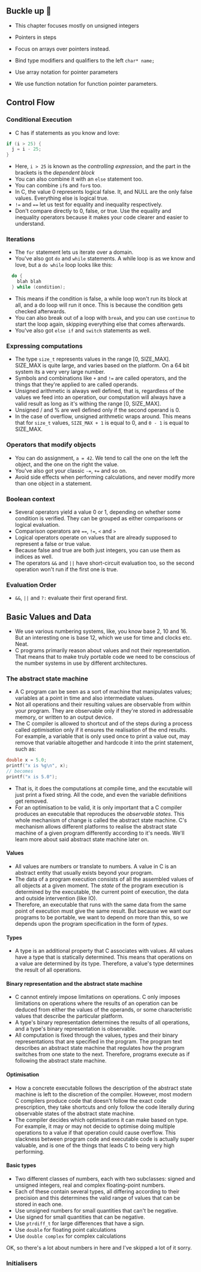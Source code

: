 ## Buckle up :grimacing:

- This chapter focuses mostly on unsigned integers
- Pointers in steps
- Focus on arrays over pointers instead.

- Bind type modifiers and qualifiers to the left `char* name;`
- Use array notation for pointer parameters
- We use function notation for function pointer parameters.

## Control Flow

### Conditional Execution

- C has if statements as you know and love:

```c
if (i > 25) {
  j = i - 25;
}
```

- Here, `i > 25` is known as the _controlling expression_, and the part in the brackets is the _dependent block_
- You can also combine it with an `else` statement too.
- You can combine `if`s and `for`s too.
- In C, the value 0 represents logical false. It, and NULL are the only false values. Everything else is logical true.
- `!=` and `==` let us test for equality and inequality respectively.
- Don't compare directly to 0, false, or true. Use the equality and inequality operators because it makes your code clearer and easier to understand.

### **Iterations**

- The `for` statement lets us iterate over a domain.
- You've also got `do` and `while` statements. A while loop is as we know and love, but a `do while` loop looks like this:

```c
  do {
    blah blah
  } while (condition);
```

- This means if the condition is false, a while loop won't run its block at all, and a do loop will run it once. This is because the condition gets checked afterwards.
- You can also break out of a loop with `break`, and you can use `continue` to start the loop again, skipping everything else that comes afterwards.
- You've also got `else if` and `switch` statements as well.

### Expressing computations

- The type `size_t` represents values in the range [0, SIZE_MAX]. SIZE_MAX is quite large, and varies based on the platform. On a 64 bit system its a very very large number.
- Symbols and combinations like `+` and `!=` are called operators, and the things that they're applied to are called operands.
- Unsigned arithmetic is always well defined, that is, regardless of the values we feed into an operation, our computation will always have a valid result as long as it's withing the range [0, SIZE_MAX].
- Unsigned / and % are well defined only if the second operand is 0.
- In the case of overflow, unsigned arithmetic wraps around. This means that for `size_t` values, `SIZE_MAX + 1` is equal to 0, and `0 - 1` is equal to SIZE_MAX.

### Operators that modify objects

- You can do assignment, `a = 42`. We tend to call the one on the left the object, and the one on the right the value.
- You've also got your classic `-=`, `+=` and so on.
- Avoid side effects when performing calculations, and never modify more than one object in a statement.

### Boolean context

- Several operators yield a value 0 or 1, depending on whether some condition is verified. They can be grouped as either comparisons or logical evaluation.
- Comparison operators are `==`, `!=`, `<` and `>`
- Logical operators operate on values that are already supposed to represent a false or true value.
- Because false and true are both just integers, you can use them as indices as well.
- The operators `&&` and `||` have short-circuit evaluation too, so the second operation won't run if the first one is true.

### Evaluation Order

- `&&`, `||` and `?:` evaluate their first operand first.

## Basic Values and Data

- We use various numbering systems, like, you know base 2, 10 and 16. But an interesting one is base 12, which we use for time and clocks etc. Neat.
- C programs primarily reason about values and not their representation. That means that to make truly portable code we need to be conscious of the number systems in use by different architectures.

### The abstract state machine

- A C program can be seen as a sort of machine that manipulates values; variables at a point in time and also intermediate values.
- Not all operations and their resulting values are observable from within your program. They are observable only if they're stored in addressable memory, or written to an output device.
- The C compiler is allowed to shortcut and of the steps during a process called _optimisation_ only if it ensures the realisation of the end results. For example, a variable that is only used once to print a value out, may remove that variable altogether and hardcode it into the print statement, such as:

```c
double x = 5.0;
printf("x is %g\n", x);
// becomes
printf("x is 5.0");
```

- That is, it does the computations at compile time, and the excutable will just print a fixed string. All the code, and even the variable definitions get removed.
- For an optimisation to be valid, it is only important that a C compiler produces an executable that reproduces the _observable states_. This whole mechanism of change is called the abstract state machine. C's mechanism allows different platforms to realise the abstract state machine of a given program differently according to it's needs. We'll learn more about said abstract state machine later on.

#### Values

- All values are numbers or translate to numbers. A value in C is an abstract entity that usually exists beyond your program.
- The data of a program execution consists of all the assembled values of all objects at a given moment. The _state_ of the program execution is determined by the executable, the current point of execution, the data and outside intervention (like IO).
- Therefore, an executable that runs with the same data from the same point of execution must give the same result. But because we want our programs to be portable, we want to depend on more than this, so we depends upon the program specification in the form of _types_.

#### Types

- A type is an additional property that C associates with values. All values have a type that is statically determined. This means that operations on a value are determined by its type. Therefore, a value's type determines the result of all operations.

#### Binary representation and the abstract state machine

- C cannot entirely impose limitations on operations. C only imposes limitations on operations where the results of an operation can be deduced from either the values of the operands, or some characteristic values that describe the particular platform.
- A type's binary representation determines the results of all operations, and a type's binary representation is observable.
- All computation is fixed through the values, types and their binary representations that are specified in the program. The program text describes an abstract state machine that regulates how the program switches from one state to the next. Therefore, programs execute as if following the abstract state machine.

#### Optimisation

- How a concrete executable follows the description of the abstract state machine is left to the discretion of the compiler. However, most modern C compilers produce code that doesn't follow the exact code prescription, they take shortcuts and only follow the code literally during observable states of the abstract state machine.
- The compiler decides which optimisations it can make based on type. For example, it may or may not decide to optimise doing multiple operations to a value if that operation could cause overflow. This slackness between program code and executable code is actually super valuable, and is one of the things that leads C to being very high performing.

#### Basic types

- Two different classes of numbers, each with two subclasses: signed and unsigned integers, real and complex floating-point numbers.
- Each of these contain several types, all differing according to their precision and this determines the valid range of values that can be stored in each one.
- Use unsigned numbers for small quantities that can't be negative.
- Use signed for small quantities that can be negative.
- Use `ptrdiff_t` for large differences that have a sign.
- Use `double` for floating point calculations
- Use `double complex` for complex calculations

OK, so there's a lot about numbers in here and I've skipped a lot of it sorry.

### Initialisers
